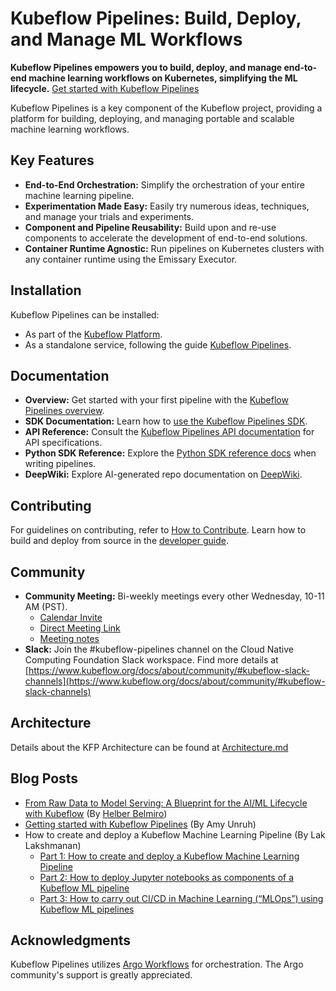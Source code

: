 # Kubeflow Pipelines: Build, Deploy, and Manage ML Workflows

**Kubeflow Pipelines empowers you to build, deploy, and manage end-to-end machine learning workflows on Kubernetes, simplifying the ML lifecycle.**  [Get started with Kubeflow Pipelines](https://github.com/kubeflow/pipelines)

Kubeflow Pipelines is a key component of the Kubeflow project, providing a platform for building, deploying, and managing portable and scalable machine learning workflows.

## Key Features

*   **End-to-End Orchestration:** Simplify the orchestration of your entire machine learning pipeline.
*   **Experimentation Made Easy:** Easily try numerous ideas, techniques, and manage your trials and experiments.
*   **Component and Pipeline Reusability:** Build upon and re-use components to accelerate the development of end-to-end solutions.
*   **Container Runtime Agnostic:** Run pipelines on Kubernetes clusters with any container runtime using the Emissary Executor.

## Installation

Kubeflow Pipelines can be installed:

*   As part of the [Kubeflow Platform](https://www.kubeflow.org/docs/started/installing-kubeflow/#kubeflow-platform).
*   As a standalone service, following the guide [Kubeflow Pipelines](https://www.kubeflow.org/docs/components/pipelines/operator-guides/installation/).

## Documentation

*   **Overview:** Get started with your first pipeline with the [Kubeflow Pipelines overview](https://www.kubeflow.org/docs/components/pipelines/overview/).
*   **SDK Documentation:** Learn how to [use the Kubeflow Pipelines SDK](https://kubeflow-pipelines.readthedocs.io/en/stable/).
*   **API Reference:** Consult the [Kubeflow Pipelines API documentation](https://www.kubeflow.org/docs/components/pipelines/reference/api/kubeflow-pipeline-api-spec/) for API specifications.
*   **Python SDK Reference:** Explore the [Python SDK reference docs](https://kubeflow-pipelines.readthedocs.io/en/stable/) when writing pipelines.
*   **DeepWiki:** Explore AI-generated repo documentation on [DeepWiki](https://deepwiki.com/kubeflow/pipelines).

## Contributing

For guidelines on contributing, refer to [How to Contribute](./CONTRIBUTING.md). Learn how to build and deploy from source in the [developer guide](./developer_guide.md).

## Community

*   **Community Meeting:** Bi-weekly meetings every other Wednesday, 10-11 AM (PST).
    *   [Calendar Invite](https://calendar.google.com/event?action=TEMPLATE&tmeid=NTdoNG5uMDBtcnJlYmdlOWt1c2lkY25jdmlfMjAxOTExMTNUMTgwMDAwWiBqZXNzaWV6aHVAZ29vZ2xlLmNvbQ&tmsrc=jessiezhu%40google.com&scp=ALL)
    *   [Direct Meeting Link](https://zoom.us/j/92607298595?pwd%3DVlKLUbiguGkbT9oKbaoDmCxrhbRop7.1&sa=D&source=calendar&ust=1736264977415448&usg=AOvVaw1EIkjFsKy0d4yQPptIJS3x)
    *   [Meeting notes](http://bit.ly/kfp-meeting-notes)
*   **Slack:** Join the #kubeflow-pipelines channel on the Cloud Native Computing Foundation Slack workspace. Find more details at [https://www.kubeflow.org/docs/about/community/#kubeflow-slack-channels](https://www.kubeflow.org/docs/about/community/#kubeflow-slack-channels)

## Architecture

Details about the KFP Architecture can be found at [Architecture.md](docs/Architecture.md)

## Blog Posts

*   [From Raw Data to Model Serving: A Blueprint for the AI/ML Lifecycle with Kubeflow](https://blog.kubeflow.org/fraud-detection-e2e/) (By [Helber Belmiro](https://github.com/hbelmiro))
*   [Getting started with Kubeflow Pipelines](https://cloud.google.com/blog/products/ai-machine-learning/getting-started-kubeflow-pipelines) (By Amy Unruh)
*   How to create and deploy a Kubeflow Machine Learning Pipeline (By Lak Lakshmanan)
    *   [Part 1: How to create and deploy a Kubeflow Machine Learning Pipeline](https://medium.com/data-science/how-to-create-and-deploy-a-kubeflow-machine-learning-pipeline-part-1-efea7a4b650f)
    *   [Part 2: How to deploy Jupyter notebooks as components of a Kubeflow ML pipeline](https://medium.com/data-science/how-to-deploy-jupyter-notebooks-as-components-of-a-kubeflow-ml-pipeline-part-2-b1df77f4e5b3)
    *   [Part 3: How to carry out CI/CD in Machine Learning (“MLOps”) using Kubeflow ML pipelines](https://medium.com/google-cloud/how-to-carry-out-ci-cd-in-machine-learning-mlops-using-kubeflow-ml-pipelines-part-3-bdaf68082112)

## Acknowledgments

Kubeflow Pipelines utilizes [Argo Workflows](https://github.com/argoproj/argo-workflows) for orchestration. The Argo community's support is greatly appreciated.